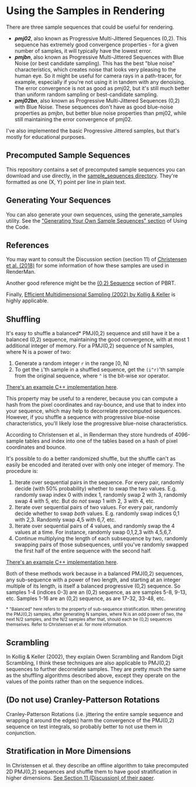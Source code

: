 # Using the Samples in Rendering

There are three sample sequences that could be useful for rendering.

* ***pmj02***, also known as Progressive Multi-Jittered Sequences (0,2). This sequence has extremely good convergence properties - for a given number of samples, it will typically have the lowest error. 
* ***pmjbn***, also known as Progressive Multi-Jittered Sequences with Blue Noise (or best candidate sampling). This has the best "blue noise" characteristics, which creates noise that looks very pleasing to the human eye. So it might be useful for camera rays in a path-tracer, for example, especially if you're not using it in tandem with any denoising. The error convergence is not as good as pmj02, but it's still much better than uniform random sampling or best-candidate sampling.
* ***pmj02bn***, also known as Progressive Multi-Jittered Sequences (0,2) with Blue Noise. These sequences don't have as good blue-noise properties as pmjbn, but better blue noise properties than pmj02, while still maintaining the error convergence of pmj02.

I've also implemented the basic Progressive Jittered samples, but that's mostly for educational purposes.

## Precomputed Sample Sequences

This repository contains a set of precomputed sample sequences you can download and use directly, in the [sample_sequences directory](/sample_sequences). They're formatted as one (X, Y) point per line in plain text.

## Generating Your Sequences

You can also generate your own sequences, using the generate_samples utility. See the ["Generating Your Own Sample Sequences" section](/docs/code_usage.md#generating-your-own-sample-sequences) of Using the Code.

## References

You may want to consult the Discussion section (section 11) of [Christensen et al. (2018)](https://graphics.pixar.com/library/ProgressiveMultiJitteredSampling/paper.pdf) for some information of how these samples are used in RenderMan.

Another good reference might be the [(0,2) Sequence](http://www.pbr-book.org/3ed-2018/Sampling_and_Reconstruction/(0,_2)-Sequence_Sampler.html) section of PBRT.

Finally, [Efficient Multidimensional Sampling (2002) by Kollig & Keller](https://www.uni-kl.de/AG-Heinrich/EMS.pdf) is highly applicable.

## Shuffling

It's easy to shuffle a balanced\* PMJ(0,2) sequence and still have it be a balanced (0,2) sequence, maintaining the good convergence, with at most 1 additional integer of memory. For a PMJ(0,2) sequence of N samples, where N is a power of two:
1. Generate a random integer <code>r</code> in the range [0, N)
2. To get the <code>i</code>'th sample in a shuffled sequence, get the <code>(i^r)</code>'th sample from the original sequence, where <code>^</code> is the bit-wise xor operator.

[There's an example C++ implementation here](https://github.com/Andrew-Helmer/pmj-cpp/blob/6e0e3bbbdc5c28f8d34681e70dd7ff87b22b0b34/sample_generation/util.cc#L223).

This property may be useful to a renderer, because you can compute a hash from the pixel coordinates and ray-bounce, and use that to index into your sequence, which may help to decorrelate precomputed sequences. However, if you shuffle a sequence with progressive blue-noise characteristics, you'll likely lose the progressive blue-noise characteristics.

According to Christensen et al., in Renderman they store hundreds of 4096-sample tables and index into one of the tables based on a hash of pixel coordinates and bounce.

It's possible to do a better randomized shuffle, but the shuffle can't as easily be encoded and iterated over with only one integer of memory. The procedure is:
1. Iterate over sequential pairs in the sequence. For every pair, randomly decide (with 50% probability) whether to swap the two values. E.g. randomly swap index 0 with index 1, randomly swap 2 with 3, randomly swap 4 with 5, etc. But do *not* swap 1 with 2, 3 with 4, etc.
2. Iterate over sequential pairs of two values. For every pair, randomly decide whether to swap *both* values. E.g. randomly swap indices 0,1 with 2,3. Randomly swap 4,5 with 6,7, etc.
3. Iterate over sequential pairs of 4 values, and randomly swap the 4 values at a time. For instance, randomly swap 0,1,2,3 with 4,5,6,7. 
4. Continue multiplying the length of each subsequence by two, randomly swapping pairs of those subsequences, until you've randomly swapped the first half of the entire sequence with the second half.

[There's an example C++ implementation here](https://github.com/Andrew-Helmer/pmj-cpp/blob/6e0e3bbbdc5c28f8d34681e70dd7ff87b22b0b34/sample_generation/util.cc#L194).

Both of these methods work because in a balanced PMJ(0,2) sequences, any sub-sequence with a power of two length, and starting at an integer multiple of its length, is itself a balanced progressive (0,2) sequence. So samples 1-4 (indices 0-3) are an (0,2) sequence, as are samples 5-8, 9-13, etc. Samples 1-16 are an (0,2) sequence, as are 17-32, 33-48, etc.

<sub>\* "Balanced" here refers to the property of sub-sequence stratification. When generating the PMJ(0,2) samples, after generating N samples, where N is an odd power of two, the next N/2 samples, and the N/2 samples after that, should each be (0,2) sequences themselves. Refer to Christensen et al. for more information.</sub>

## Scrambling

In Kollig & Keller (2002), they explain Owen Scrambling and Random Digit Scrambling, I think these techniques are also applicable to PMJ(0,2) sequences to further decorrelate samples. They are pretty much the same as the shuffling algorithms described above, except they operate on the values of the points rather than on the sequence indices.

## (Do not use) Cranley-Patterson Rotations

Cranley-Patterson Rotations (i.e. jittering the entire sample sequence and wrapping it around the edges) harm the convergence of the PMJ(0,2) sequence on test integrals, so probably better to not use them in conjunction.

## Stratification in More Dimensions

In Christensen et al. they describe an offline algorithm to take precomputed 2D PMJ(0,2) sequences and shuffle them to have good stratification in higher dimensions. [See Section 11 (Discussion) of their paper](https://graphics.pixar.com/library/ProgressiveMultiJitteredSampling/paper.pdf).
